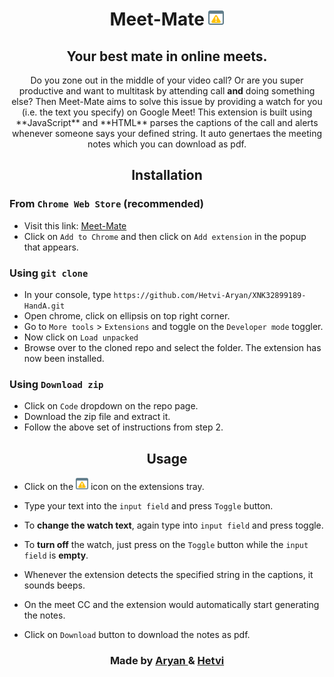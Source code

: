 <h1 align="center">Meet-Mate <img src="https://github.com/Hetvi-Aryan/XNK32899189-HandA/blob/main/alert/lookout.png" width="25px" alt="icon"> </h1>
<h2 align="center"> Your best mate in online meets.</h2>


<p align="center">
    Do you zone out in the middle of your video call? Or are you super productive and want to multitask by attending call <b>and</b> doing something else? Then Meet-Mate aims to solve this issue by providing a watch for you (i.e. the text you specify) on Google Meet! This extension is built using **JavaScript** and **HTML** parses the captions of the call and alerts whenever someone says your defined string. It auto genertaes the meeting notes which you can download as pdf.
</p>

<h2 align="center">Installation</h2>

### From `Chrome Web Store` (recommended)
- Visit this link: [Meet-Mate]()
- Click on `Add to Chrome` and then click on `Add extension` in the popup that appears.

### Using `git clone`

- In your console, type `https://github.com/Hetvi-Aryan/XNK32899189-HandA.git`
- Open chrome, click on ellipsis on top right corner.
- Go to `More tools` >  `Extensions` and toggle on the `Developer mode` toggler.
- Now click on `Load unpacked`
- Browse over to the cloned repo and select the folder. The extension has now been installed.

### Using `Download zip`

- Click on `Code` dropdown on the repo page.
- Download the zip file and extract it.
- Follow the above set of instructions from step 2.

<h2 align="center">Usage</h2>

- Click on the <img src="https://github.com/Hetvi-Aryan/XNK32899189-HandA/blob/main/alert/lookout.png" width="20px" alt="icon"> icon on the extensions tray.
- Type your text into the `input field` and press `Toggle` button.
- To **change the watch text**, again type into `input field` and press toggle.
- To **turn off** the watch, just press on the `Toggle` button while the `input field` is **empty**.
- Whenever the extension detects the specified string in the captions, it sounds beeps.

- On the meet CC and the extension would automatically start generating the notes.
- Click on `Download` button to download the notes as pdf.

 <h3 align="center"> Made by <a href="https://github.com/ak523"> Aryan </a> & <a href="https://github.com/Hetvi07"> Hetvi </a>
